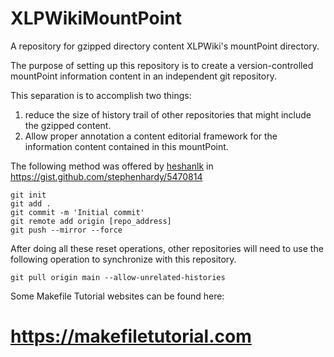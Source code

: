 # XLPWikiMountPoint
A repository for gzipped directory content XLPWiki's mountPoint directory.

The purpose of setting up this repository is to create a version-controlled mountPoint information content in an independent git repository.

This separation is to accomplish two things:
1. reduce the size of history trail of other repositories that might include the gzipped content.
2. Allow proper annotation a content editorial framework for the information content contained in this mountPoint.

The following method was offered by [heshanlk] in https://gist.github.com/stephenhardy/5470814

```
git init
git add .
git commit -m 'Initial commit'
git remote add origin [repo_address]
git push --mirror --force
```

[heshanlk]:https://gist.github.com/heshanlk

After doing all these reset operations, other repositories will need to use the 
following operation to synchronize with this repository.

```
git pull origin main --allow-unrelated-histories
```

Some Makefile Tutorial websites can be found here:

# https://makefiletutorial.com
